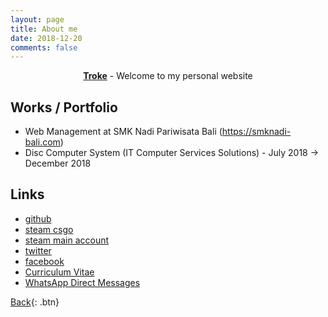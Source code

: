 ```yaml
---
layout: page
title: About me
date: 2018-12-20
comments: false
---
```

    
<center><a href="http://troke.id"><b>Troke</b></a> - Welcome to my personal website</center>

## Works / Portfolio
* Web Management at SMK Nadi Pariwisata Bali (https://smknadi-bali.com)
* Disc Computer System (IT Computer Services Solutions) - July 2018 -> December 2018

## Links
* [github](https://github.com/troke12)
* [steam csgo](http://steamcommunity.com/id/trokev2)
* [steam main account](http://steamcommunity.com/id/troke)
* [twitter](https://twitter.com/darma_ochi)
* [facebook](http://facebook.com/darma.ochi)
* [Curriculum Vitae](https://troke.id/CV.docx)
* [WhatsApp Direct Messages](https://api.whatsapp.com/send?phone=085937007032)

      
[Back](https://troke.id){: .btn}
